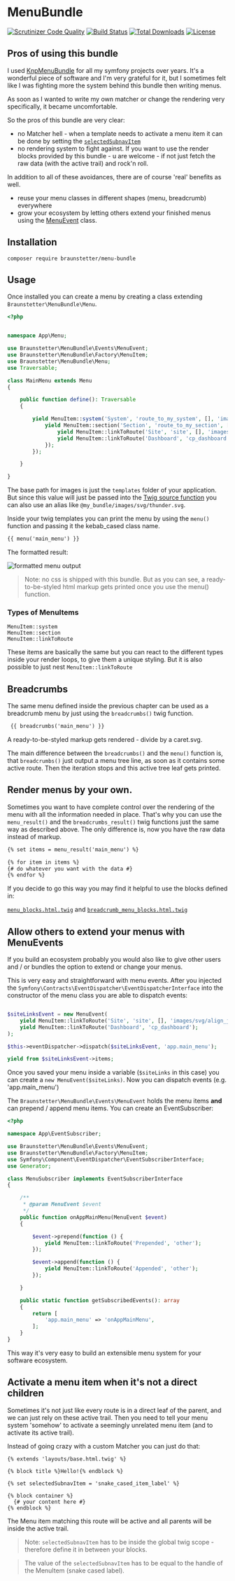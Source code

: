 # MenuBundle

[![Scrutinizer Code Quality](https://scrutinizer-ci.com/g/Braunstetter/menu-bundle/badges/quality-score.png?b=main)](https://scrutinizer-ci.com/g/Braunstetter/menu-bundle/?branch=main)
[![Build Status](https://app.travis-ci.com/Braunstetter/MenuBundle.svg?branch=main)](https://app.travis-ci.com/Braunstetter/MenuBundle)
[![Total Downloads](http://poser.pugx.org/braunstetter/menu-bundle/downloads)](https://packagist.org/packages/braunstetter/menu-bundle)
[![License](http://poser.pugx.org/braunstetter/menu-bundle/license)](https://packagist.org/packages/braunstetter/menu-bundle)

## Pros of using this bundle

I used [KnpMenuBundle](https://github.com/KnpLabs/KnpMenuBundle) for all my symfony projects over years. It's a
wonderful piece of software and I'm very grateful for it, but I sometimes felt like I was fighting more the system
behind this bundle then writing menus.

As soon as I wanted to write my own matcher or change the rendering very specifically, it became uncomfortable.

So the pros of this bundle are very clear:

- no Matcher hell - when a template needs to activate a menu item it can be done by setting
  the [`selectedSubnavItem`](#activate-a-menu-item-when-its-not-a-direct-children)
- no rendering system to fight against. If you want to use the render blocks provided by this bundle - u are welcome -
  if not just fetch the raw data (with the active trail) and rock'n roll.

In addition to all of these avoidances, there are of course 'real' benefits as well.

- reuse your menu classes in different shapes (menu, breadcrumb) everywhere
- grow your ecosystem by letting others extend your finished menus using
  the [MenuEvent](#allow-others-to-extend-your-menus-with-menuevents) class.

## Installation

`composer require braunstetter/menu-bundle`

## Usage

Once installed you can create a menu by creating a class extending `Braunstetter\MenuBundle\Menu`.

```php
<?php


namespace App\Menu;

use Braunstetter\MenuBundle\Events\MenuEvent;
use Braunstetter\MenuBundle\Factory\MenuItem;
use Braunstetter\MenuBundle\Menu;
use Traversable;

class MainMenu extends Menu
{

    public function define(): Traversable
    {

        yield MenuItem::system('System', 'route_to_my_system', [], 'images/svg/system.svg')->setChildren(function () {
            yield MenuItem::section('Section', 'route_to_my_section', [], 'images/svg/thunder.svg')->setChildren(function () {
                yield MenuItem::linkToRoute('Site', 'site', [], 'images/svg/align_justify.svg');
                yield MenuItem::linkToRoute('Dashboard', 'cp_dashboard');
            });
        });

    }

}
```

The base path for images is just the `templates` folder of your application. But since this value will just be passed
into the [Twig source function](https://twig.symfony.com/doc/2.x/functions/source.html) you can also use an alias
like `@my_bundle/images/svg/thunder.svg`.

Inside your twig templates you can print the menu by using the `menu()` function and passing it the kebab_cased class
name.

```html
{{ menu('main_menu') }}
```

The formatted result:

![formatted menu output](docs/images/formated_base_menu.png)

> Note: no css is shipped with this bundle. But as you can see, a ready-to-be-styled html markup gets printed once you use the menu() function.

### Types of MenuItems

```
MenuItem::system
MenuItem::section
MenuItem::linkToRoute
```

These items are basically the same but you can react to the different types inside your render loops, to give them a
unique styling. But it is also possible to just nest `MenuItem::linkToRoute`

## Breadcrumbs

The same menu defined inside the previous chapter can be used as a breadcrumb menu by just using the `breadcrumbs()`
twig function.

```html
 {{ breadcrumbs('main_menu') }}
```

A ready-to-be-styled markup gets rendered - divide by a caret.svg.

The main difference between the `breadcrumbs()` and the `menu()` function is, that `breadcrumbs()` just output a menu
tree line, as soon as it contains some active route. Then the iteration stops and this active tree leaf gets printed.

## Render menus by your own.

Sometimes you want to have complete control over the rendering of the menu with all the information needed in place.
That's why you can use the `menu_result()` and the `breadcrumbs_result()` twig functions just the same way as described
above. The only difference is, now you have the raw data instead of markup.

```html
{% set items = menu_result('main_menu') %}

{% for item in items %}
{# do whatever you want with the data #}
{% endfor %}
```

If you decide to go this way you may find it helpful to use the blocks defined in:

[`menu_blocks.html.twig`](src/Resources/views/menu_blocks.html.twig)
and [`breadcrumb_menu_blocks.html.twig`](src/Resources/views/breadcrumb_menu_blocks.html.twig)

## Allow others to extend your menus with MenuEvents

If you build an ecosystem probably you would also like to give other users and / or bundles the option to extend or
change your menus.

This is very easy and straightforward with menu events. After you injected
the `Symfony\Contracts\EventDispatcher\EventDispatcherInterface` into the constructor of the menu class you are able to
dispatch events:

```php

$siteLinksEvent = new MenuEvent(
    yield MenuItem::linkToRoute('Site', 'site', [], 'images/svg/align_justify.svg');
    yield MenuItem::linkToRoute('Dashboard', 'cp_dashboard');
);

$this->eventDispatcher->dispatch($siteLinksEvent, 'app.main_menu');

yield from $siteLinksEvent->items;
```

Once you saved your menu inside a variable (`$siteLinks` in this case) you can create a `new MenuEvent($siteLinks)`. Now
you can dispatch events (e.g. 'app.main_menu')

The `Braunstetter\MenuBundle\Events\MenuEvent` holds the menu items **and** can prepend / append menu items. You can
create an EventSubscriber:

```php
<?php

namespace App\EventSubscriber;

use Braunstetter\MenuBundle\Events\MenuEvent;
use Braunstetter\MenuBundle\Factory\MenuItem;
use Symfony\Component\EventDispatcher\EventSubscriberInterface;
use Generator;

class MenuSubscriber implements EventSubscriberInterface
{

    /**
     * @param MenuEvent $event
     */
    public function onAppMainMenu(MenuEvent $event)
    {

        $event->prepend(function () {
            yield MenuItem::linkToRoute('Prepended', 'other');
        });

        $event->append(function () {
            yield MenuItem::linkToRoute('Appended', 'other');
        });

    }

    public static function getSubscribedEvents(): array
    {
        return [
            'app.main_menu' => 'onAppMainMenu',
        ];
    }
}
```

This way it's very easy to build an extensible menu system for your software ecosystem.

## Activate a menu item when it's not a direct children

Sometimes it's not just like every route is in a direct leaf of the parent, and we can just rely on these active trail.
Then you need to tell your menu system 'somehow' to activate a seemingly unrelated menu item (and to activate its active
trail).

Instead of going crazy with a custom Matcher you can just do that:

```
{% extends 'layouts/base.html.twig' %}

{% block title %}Hello!{% endblock %}

{% set selectedSubnavItem = 'snake_cased_item_label' %}

{% block container %}
  {# your content here #}
{% endblock %}
```

The Menu item matching this route will be active and all parents will be inside the active trail.

> Note: `selectedSubnavItem` has to be inside the global twig scope - therefore define it in between your blocks.

> The value of the `selectedSubnavItem` has to be equal to the handle of the MenuItem (snake cased label). 
